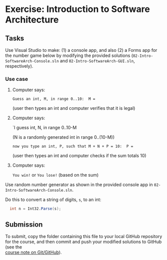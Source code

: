 # Exercise: Introduction to Software Architecture

## Tasks

Use Visual Studio to make: (1) a console app, and also (2) a Forms app 
for the number game below by modifying the provided solutions
(`02-Intro-SoftwareArch-Console.sln` and `02-Intro-SoftwareArch-GUI.sln`,
respectively). 

### Use case

1. Computer says:  

   `Guess an int, M, in range 0..10:  M = `
   
   (user then types an int and computer verifies that it is legal)

2. Computer says:

   `I guess int, N, in range 0..10-M
   
   (N is a randomly generated int in range 0..(10-M))
   
   `now you type an int, P, such that M + N + P = 10:  P = `
   
   (user then types an int and computer checks if the sum totals 10)

3. Computer says:

   `You win!` or `You lose!`   (based on the sum)

Use random number generator as shown in the provided console app in
`02-Intro-SoftwareArch-Console.sln`.

Do this to convert a string of digits, `s`, to an int:

```c#
  int n = Int32.Parse(s);
``` 

## Submission

To submit, copy the folder containing this file to your local GitHub repository
for the course, and then commit and push your modified solutions to GitHub
(see the  
[course note on Git/GitHub](http://softwarearch.santoslab.org/01-tooling/index.html#git-github)).

